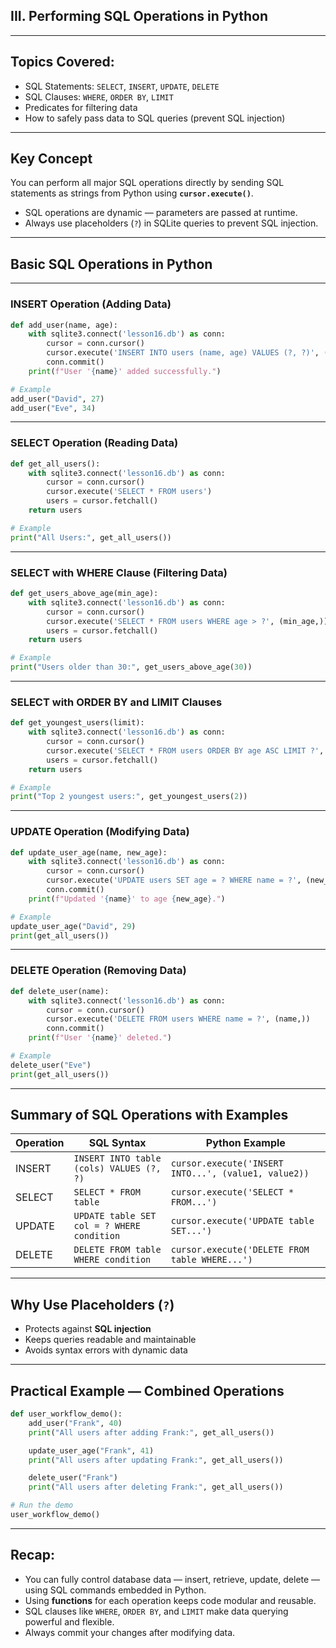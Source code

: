 

## **III. Performing SQL Operations in Python**

---

## Topics Covered:

* SQL Statements: `SELECT`, `INSERT`, `UPDATE`, `DELETE`
* SQL Clauses: `WHERE`, `ORDER BY`, `LIMIT`
* Predicates for filtering data
* How to safely pass data to SQL queries (prevent SQL injection)

---

## **Key Concept**

You can perform all major SQL operations directly by sending SQL statements as strings from Python using **`cursor.execute()`**.

* SQL operations are dynamic — parameters are passed at runtime.
* Always use placeholders (`?`) in SQLite queries to prevent SQL injection.

---

## **Basic SQL Operations in Python**

---

###  **INSERT Operation (Adding Data)**

```python
def add_user(name, age):
    with sqlite3.connect('lesson16.db') as conn:
        cursor = conn.cursor()
        cursor.execute('INSERT INTO users (name, age) VALUES (?, ?)', (name, age))
        conn.commit()
    print(f"User '{name}' added successfully.")

# Example
add_user("David", 27)
add_user("Eve", 34)
```

---

###  **SELECT Operation (Reading Data)**

```python
def get_all_users():
    with sqlite3.connect('lesson16.db') as conn:
        cursor = conn.cursor()
        cursor.execute('SELECT * FROM users')
        users = cursor.fetchall()
    return users

# Example
print("All Users:", get_all_users())
```

---

### **SELECT with WHERE Clause (Filtering Data)**

```python
def get_users_above_age(min_age):
    with sqlite3.connect('lesson16.db') as conn:
        cursor = conn.cursor()
        cursor.execute('SELECT * FROM users WHERE age > ?', (min_age,))
        users = cursor.fetchall()
    return users

# Example
print("Users older than 30:", get_users_above_age(30))
```

---

### **SELECT with ORDER BY and LIMIT Clauses**

```python
def get_youngest_users(limit):
    with sqlite3.connect('lesson16.db') as conn:
        cursor = conn.cursor()
        cursor.execute('SELECT * FROM users ORDER BY age ASC LIMIT ?', (limit,))
        users = cursor.fetchall()
    return users

# Example
print("Top 2 youngest users:", get_youngest_users(2))
```

---

### **UPDATE Operation (Modifying Data)**

```python
def update_user_age(name, new_age):
    with sqlite3.connect('lesson16.db') as conn:
        cursor = conn.cursor()
        cursor.execute('UPDATE users SET age = ? WHERE name = ?', (new_age, name))
        conn.commit()
    print(f"Updated '{name}' to age {new_age}.")

# Example
update_user_age("David", 29)
print(get_all_users())
```

---

### **DELETE Operation (Removing Data)**

```python
def delete_user(name):
    with sqlite3.connect('lesson16.db') as conn:
        cursor = conn.cursor()
        cursor.execute('DELETE FROM users WHERE name = ?', (name,))
        conn.commit()
    print(f"User '{name}' deleted.")

# Example
delete_user("Eve")
print(get_all_users())
```

---

## **Summary of SQL Operations with Examples**

| Operation | SQL Syntax                                 | Python Example                                       |
| --------- | ------------------------------------------ | ---------------------------------------------------- |
| INSERT    | `INSERT INTO table (cols) VALUES (?, ?)`   | `cursor.execute('INSERT INTO...', (value1, value2))` |
| SELECT    | `SELECT * FROM table`                      | `cursor.execute('SELECT * FROM...')`                 |
| UPDATE    | `UPDATE table SET col = ? WHERE condition` | `cursor.execute('UPDATE table SET...')`              |
| DELETE    | `DELETE FROM table WHERE condition`        | `cursor.execute('DELETE FROM table WHERE...')`       |

---

## **Why Use Placeholders (`?`)**

* Protects against **SQL injection**
* Keeps queries readable and maintainable
* Avoids syntax errors with dynamic data

---

## **Practical Example — Combined Operations**

```python
def user_workflow_demo():
    add_user("Frank", 40)
    print("All users after adding Frank:", get_all_users())

    update_user_age("Frank", 41)
    print("All users after updating Frank:", get_all_users())

    delete_user("Frank")
    print("All users after deleting Frank:", get_all_users())

# Run the demo
user_workflow_demo()
```

---

##  **Recap:**

* You can fully control database data — insert, retrieve, update, delete — using SQL commands embedded in Python.
* Using **functions** for each operation keeps code modular and reusable.
* SQL clauses like `WHERE`, `ORDER BY`, and `LIMIT` make data querying powerful and flexible.
* Always commit your changes after modifying data.




